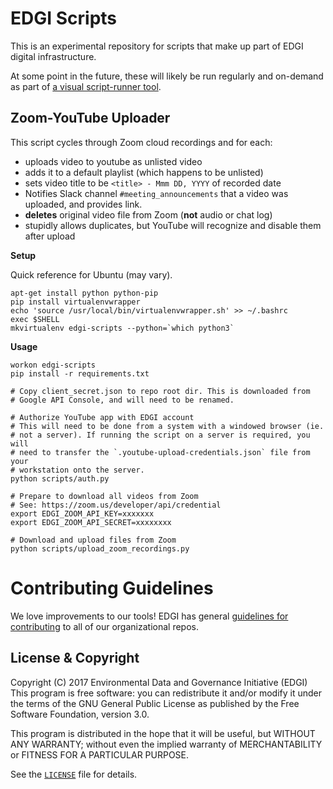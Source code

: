 # EDGI Scripts

This is an experimental repository for scripts that make up part of EDGI
digital infrastructure.

At some point in the future, these will likely be run regularly and
on-demand as part of [a visual script-runner
tool](https://github.com/edgi-govdata-archiving/overview/issues/149).

## Zoom-YouTube Uploader

This script cycles through Zoom cloud recordings and for each:

* uploads video to youtube as unlisted video
* adds it to a default playlist (which happens to be unlisted)
* sets video title to be `<title> - Mmm DD, YYYY` of recorded date
* Notifies Slack channel `#meeting_announcements` that a video was
  uploaded, and provides link.
* **deletes** original video file from Zoom (**not** audio or chat log)
* stupidly allows duplicates, but YouTube will recognize and disable
  them after upload

**Setup**

Quick reference for Ubuntu (may vary).

```
apt-get install python python-pip
pip install virtualenvwrapper
echo 'source /usr/local/bin/virtualenvwrapper.sh' >> ~/.bashrc
exec $SHELL
mkvirtualenv edgi-scripts --python=`which python3`
```

**Usage**

```
workon edgi-scripts
pip install -r requirements.txt

# Copy client_secret.json to repo root dir. This is downloaded from
# Google API Console, and will need to be renamed.

# Authorize YouTube app with EDGI account
# This will need to be done from a system with a windowed browser (ie.
# not a server). If running the script on a server is required, you will
# need to transfer the `.youtube-upload-credentials.json` file from your
# workstation onto the server.
python scripts/auth.py

# Prepare to download all videos from Zoom
# See: https://zoom.us/developer/api/credential
export EDGI_ZOOM_API_KEY=xxxxxxx
export EDGI_ZOOM_API_SECRET=xxxxxxxx

# Download and upload files from Zoom
python scripts/upload_zoom_recordings.py
```

# Contributing Guidelines

We love improvements to our tools! EDGI has general [guidelines for
contributing](https://github.com/edgi-govdata-archiving/overview/blob/master/CONTRIBUTING.md)
to all of our organizational repos.

## License & Copyright

Copyright (C) 2017 Environmental Data and Governance Initiative (EDGI)
This program is free software: you can redistribute it and/or modify it
under the terms of the GNU General Public License as published by the
Free Software Foundation, version 3.0.

This program is distributed in the hope that it will be useful, but
WITHOUT ANY WARRANTY; without even the implied warranty of
MERCHANTABILITY or FITNESS FOR A PARTICULAR PURPOSE.

See the [`LICENSE`](/LICENSE) file for details.
